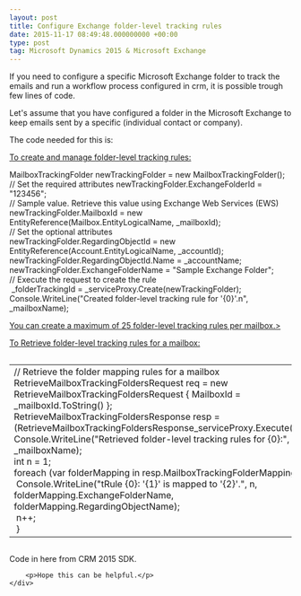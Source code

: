 ```yaml
---
layout: post
title: Configure Exchange folder-level tracking rules
date: 2015-11-17 08:49:48.000000000 +00:00
type: post
tag: Microsoft Dynamics 2015 & Microsoft Exchange
---
```



<p>If you need to configure a specific Microsoft Exchange folder to track the emails and run a workflow process configured in crm, it is possible trough few lines of code.</p>

<p>Let's assume that you have configured a folder in the Microsoft Exchange to keep emails sent by a specific (individual contact or company).</p>

<p>The code needed for this is:</p>

<p><u>To create and manage folder-level tracking rules:</u></p>


<div>
    <div><span><// Create a folder-level tracking rule <br />MailboxTrackingFolder newTrackingFolder = new MailboxTrackingFolder(); <br />// Set the required attributes newTrackingFolder.ExchangeFolderId = &quot;123456&quot;; <br />// Sample value. Retrieve this value using Exchange Web Services (EWS) <br />newTrackingFolder.MailboxId = new EntityReference(Mailbox.EntityLogicalName, _mailboxId); <br />// Set the optional attributes <br />newTrackingFolder.RegardingObjectId = new EntityReference(Account.EntityLogicalName, _accountId); newTrackingFolder.RegardingObjectId.Name = _accountName; <br />newTrackingFolder.ExchangeFolderName = &quot;Sample Exchange Folder&quot;; <br />// Execute the request to create the rule <br /> _folderTrackingId = _serviceProxy.Create(newTrackingFolder); Console.WriteLine(&quot;Created folder-level tracking rule for '{0}'.n&quot;, _mailboxName);</span></div>
</div>

<p><span><u>You can create a maximum of 25 folder-level tracking rules per mailbox.></u></span></p>

<p><u>To <span >Retrieve folder-level tracking rules for a mailbox:</span></u></p>

<div>
    <div>
        <div style="overflow:auto;">
            <table style="float:left;width:100%;">
                <tbody>
                    <tr>
                        <td width="100%"> // Retrieve the folder mapping rules for a mailbox <br />RetrieveMailboxTrackingFoldersRequest req = new RetrieveMailboxTrackingFoldersRequest { MailboxId = _mailboxId.ToString() }; <br />RetrieveMailboxTrackingFoldersResponse resp = (RetrieveMailboxTrackingFoldersResponse_serviceProxy.Execute(req); <br />Console.WriteLine(&quot;Retrieved folder-level tracking rules for {0}:&quot;, _mailboxName); <br />int n = 1; <br />foreach (var folderMapping in resp.MailboxTrackingFolderMappings) { <br /> Console.WriteLine(&quot;tRule {0}: '{1}' is mapped to '{2}'.&quot;, n, folderMapping.ExchangeFolderName, folderMapping.RegardingObjectName); <br /> n++;<br /> }</td>
                    </tr>
                </tbody>
            </table>
        </div>
    </div>
</div>
<div>
    <div>
        <p>Code in here from CRM 2015 SDK.</p>
     
        <p>Hope this can be helpful.</p>
    </div>
</div>

